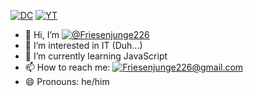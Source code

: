 [![DC](https://img.shields.io/badge/Community_Discord-5865F2)](https://discord.com/invite/b77hdjUuyX) [![YT](https://img.shields.io/badge/Youtube-c4302b)](https://www.youtube.com/@Friesenjunge226)
- 👋 Hi, I’m [![@Friesenjunge226](https://img.shields.io/badge/@Friesenjunge226-2e9c55)](https://linktr.ee/friesenjunge226)
- 👀 I’m interested in IT (Duh...)
- 🌱 I’m currently learning JavaScript
- 📫 How to reach me: [![Friesenjunge226@gmail.com](https://img.shields.io/badge/Friesenjunge226@gmail.com-2e9c55)](Friesenjunge226@gmail.com)
- 😄 Pronouns: he/him


<!---
Friesenjunge226/Friesenjunge226 is a ✨ special ✨ repository because its `README.md` (this file) appears on your GitHub profile.
You can click the Preview link to take a look at your changes.
--->
